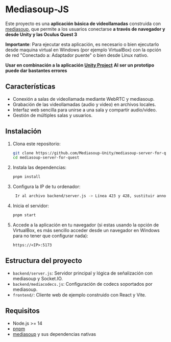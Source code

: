 # Mediasoup-JS

Este proyecto es una **aplicación básica de videollamadas** construida con [mediasoup](https://mediasoup.org/), que permite a los usuarios conectarse **a través de navegador y desde Unity y las Oculus Quest 3**


**Importante**: Para ejecutar esta aplicación, es necesario o bien ejecutarlo desde maquina virtual en Windows (por ejemplo VirtualBox) con la opción de red "Conectado a: Adaptador puente" o bien desde Linux nativo.

**Usar en combinación a la aplicación [Unity Project](https://github.com/Mediasoup-Unity/Unity-Project.git)** 
**Al ser un prototipo puede dar bastantes errores**

## Características

- Conexión a salas de videollamada mediante WebRTC y mediasoup.
- Grabación de las videollamadas (audio y video) en archivos locales.
- Interfaz web sencilla para unirse a una sala y compartir audio/video.
- Gestión de múltiples salas y usuarios.

## Instalación

1. Clona este repositorio:
   ```sh
   git clone https://github.com/Mediasoup-Unity/mediasoup-server-for-quest.git
   cd mediasoup-server-for-quest
   ```

2. Instala las dependencias:
   ```sh
   pnpm install
   ```
3. Configura la IP de tu ordenador:
   ```sh
    Ir al archivo backend/server.js -> Línea 423 y 428, sustituir announcedAddress por la IP de Linux.
   ```


3. Inicia el servidor:
   ```sh
   pnpm start
   ```

4. Accede a la aplicación en tu navegador (si estas usando la opción de VirtualBox, es más sencillo acceder desde un navegador en Windows para no tener que configurar nada):
   ```
   https://<IP>:5173
   ```

## Estructura del proyecto

- `backend/server.js`: Servidor principal y lógica de señalización con mediasoup y Socket.IO.
- `backend/mediacodecs.js`: Configuración de codecs soportados por mediasoup.
- `frontend/`: Cliente web de ejemplo construido con React y Vite.

## Requisitos

- Node.js >= 14
- [pnpm](https://pnpm.io/)
- [mediasoup](https://mediasoup.org/) y sus dependencias nativas
